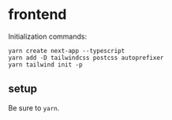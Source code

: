 # frontend

Initialization commands:

```
yarn create next-app --typescript
yarn add -D tailwindcss postcss autoprefixer
yarn tailwind init -p
```

## setup

Be sure to `yarn`.
